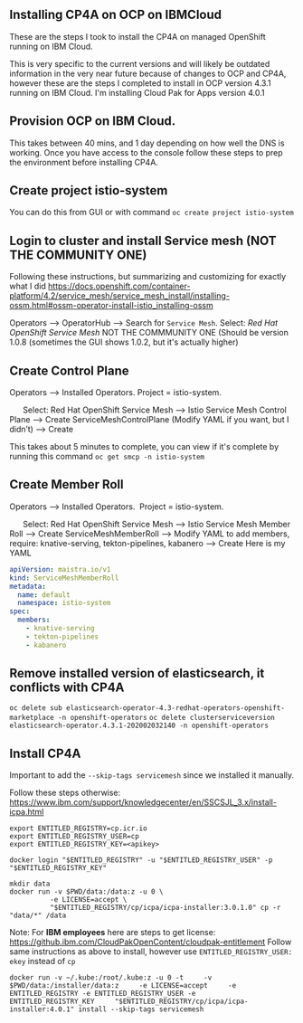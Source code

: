 Installing CP4A on OCP on IBMCloud
----
These are the steps I took to install the CP4A on managed OpenShift running on IBM Cloud. 

This is very specific to the current versions and will likely be outdated information in the very near future because of changes to OCP and CP4A, however these are the steps I completed to install in OCP version 4.3.1 running on IBM Cloud.  I'm installing Cloud Pak for Apps version 4.0.1


Provision OCP on IBM Cloud.  
--
This takes between 40 mins, and 1 day depending on how well the DNS is working.  Once you have access to the console follow these steps to prep the environment before installing CP4A. 

Create project istio-system
--
You can do this from GUI or with command
`oc create project istio-system`

Login to cluster and install Service mesh (NOT THE COMMUNITY ONE)
--
Following these instructions, but summarizing and customizing for exactly what I did
https://docs.openshift.com/container-platform/4.2/service_mesh/service_mesh_install/installing-ossm.html#ossm-operator-install-istio_installing-ossm

Operators --> OperatorHub --> Search for `Service Mesh`. 
Select: *Red Hat OpenShift Service Mesh* NOT THE COMMMUNITY ONE (Should be version 1.0.8 (sometimes the GUI shows 1.0.2, but it's actually higher)


Create Control Plane
--
Operators —> Installed Operators.   Project = istio-system.   

      Select:  Red Hat OpenShift Service Mesh —> Istio Service Mesh Control Plane —> Create ServiceMeshControlPlane (Modify YAML if you want, but I didn’t) —> Create
      
This takes about 5 minutes to complete, you can view if it's complete by running this command
`oc get smcp -n istio-system`

Create Member Roll
--
Operators —> Installed Operators.   Project = istio-system.   

      Select: Red Hat OpenShift Service Mesh —> Istio Service Mesh Member Roll —> Create ServiceMeshMemberRoll —> Modify YAML to add members, require: knative-serving, tekton-pipelines, kabanero —> Create
Here is my YAML
```YAML
apiVersion: maistra.io/v1
kind: ServiceMeshMemberRoll
metadata:
  name: default
  namespace: istio-system
spec:
  members:
    - knative-serving
    - tekton-pipelines
    - kabanero

```

Remove installed version of elasticsearch, it conflicts with CP4A
--
`oc delete sub elasticsearch-operator-4.3-redhat-operators-openshift-marketplace -n openshift-operators`
`oc delete clusterserviceversion elasticsearch-operator.4.3.1-202002032140 -n openshift-operators`

Install CP4A
--
Important to add the `--skip-tags servicemesh` since we installed it manually. 

Follow these steps otherwise:
https://www.ibm.com/support/knowledgecenter/en/SSCSJL_3.x/install-icpa.html
```
export ENTITLED_REGISTRY=cp.icr.io
export ENTITLED_REGISTRY_USER=cp
export ENTITLED_REGISTRY_KEY=<apikey>

docker login "$ENTITLED_REGISTRY" -u "$ENTITLED_REGISTRY_USER" -p "$ENTITLED_REGISTRY_KEY"

mkdir data
docker run -v $PWD/data:/data:z -u 0 \
          -e LICENSE=accept \
          "$ENTITLED_REGISTRY/cp/icpa/icpa-installer:3.0.1.0" cp -r "data/*" /data
```

Note: For **IBM employees** here are steps to get license: 
https://github.ibm.com/CloudPakOpenContent/cloudpak-entitlement
Follow same instructions as above to install, however use `ENTITLED_REGISTRY_USER: ekey` instead of `cp`


`docker run -v ~/.kube:/root/.kube:z -u 0 -t     -v $PWD/data:/installer/data:z     -e LICENSE=accept     -e ENTITLED_REGISTRY -e ENTITLED_REGISTRY_USER -e ENTITLED_REGISTRY_KEY     "$ENTITLED_REGISTRY/cp/icpa/icpa-installer:4.0.1" install --skip-tags servicemesh`
